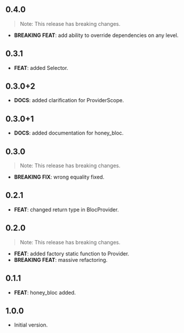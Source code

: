 ## 0.4.0

> Note: This release has breaking changes.

 - **BREAKING** **FEAT**: add ability to override dependencies on any level.

## 0.3.1

 - **FEAT**: added Selector.

## 0.3.0+2

 - **DOCS**: added clarification for ProviderScope.

## 0.3.0+1

 - **DOCS**: added documentation for honey_bloc.

## 0.3.0

> Note: This release has breaking changes.

 - **BREAKING** **FIX**: wrong equality fixed.

## 0.2.1

 - **FEAT**: changed return type in BlocProvider.

## 0.2.0

> Note: This release has breaking changes.

 - **FEAT**: added factory static function to Provider.
 - **BREAKING** **FEAT**: massive refactoring.

## 0.1.1

 - **FEAT**: honey_bloc added.

## 1.0.0

- Initial version.
